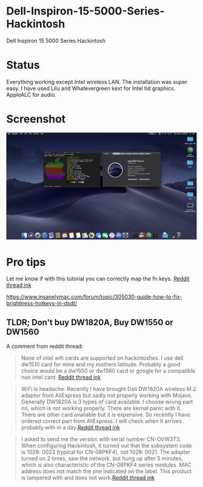 # Dell-Inspiron-15-5000-Series-Hackintosh
Dell Inspiron 15 5000 Series Hackintosh

# Status
Everything working except Intel wireless LAN. The installation was super easy. I have used Lilu and Whatevergreen kext for Intel hd graphics. AppleALC for audio.

# Screenshot
![Screenshot](CLOVER_INSPIROR_15_5000_SERIES_10.14.4.jpg)


# Pro tips

Let me know if with this tutorial you can correctly map the fn keys. [Reddit thread ink](https://www.reddit.com/r/hackintosh/comments/c7zcv5/dell_inspiron_15_5000_series_mojave_success/esre4ot?utm_source=share&utm_medium=web2x)

https://www.insanelymac.com/forum/topic/305030-guide-how-to-fix-brightness-hotkeys-in-dsdt/


## TLDR; Don't buy DW1820A, Buy DW1550 or DW1560 

A comment from reddit thread: 
>  None of intel wifi cards are supported on hackintoshes. I use dell dw1510 card for mine and my mothers latitude. Probably a good choice would be a dw1550 or dw1560 card or google for a compatible non intel card.
[Reddit thread ink](https://www.reddit.com/r/hackintosh/comments/c7zcv5/dell_inspiron_15_5000_series_mojave_success/esk22rn?utm_source=share&utm_medium=web2x)

> WiFi is headache. Recently I have brought Dell DW1820A wireless M.2 adaptor from AliExpress but sadly not properly working with Mojave. Generally DW1820A is 3 types of card available. I choose wrong part no, which is not working properly. There are kernal panic with it.
There are other card available but it is expensive.
So recently I have ordered correct part from AliExpress. I will check when it arrives probably with in a day.[Reddit thread ink](https://www.reddit.com/r/hackintosh/comments/c7zcv5/dell_inspiron_15_5000_series_mojave_success/esk8ogb?utm_source=share&utm_medium=web2x)

> I asked to send me the version with serial number CN-OVW3T3. When configuring Hackintosh, it turned out that the subsystem code is 1028: 0023 (typical for CN-08PKF4), not 1028: 0021. The adapter turned on 2 times, saw the network, but hung up after 5 minutes, which is also characteristic of the CN-08PKF4 series modules. MAC address does not match the one indicated on the label. This product is tampered with and does not work.[Reddit thread ink](https://www.reddit.com/r/hackintosh/comments/c7zcv5/dell_inspiron_15_5000_series_mojave_success/esr2qlm?utm_source=share&utm_medium=web2x)

